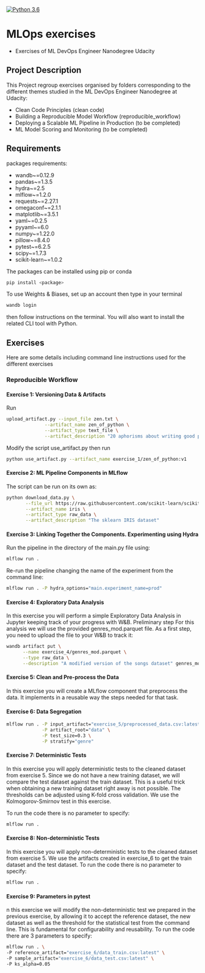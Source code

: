 [![Python 3.6](https://img.shields.io/badge/python-3.8-blue.svg)](https://www.python.org/downloads/release/python-360/)
# MLOps exercises

- Exercises of ML DevOps Engineer Nanodegree Udacity

## Project Description

This Project regroup exercises organised by folders corresponding to 
the different themes studied in the ML DevOps Engineer Nanodegree at 
Udacity:
  - Clean Code Principles (clean code)
  - Building a Reproducible Model Workflow (reproducible_workflow)
  - Deploying a Scalable ML Pipeline in Production (to be completed)
  - ML Model Scoring and Monitoring (to be completed)

## Requirements
packages requirements:

  - wandb~=0.12.9 
  - pandas~=1.3.5 
  - hydra~=2.5 
  - mlflow~=1.2.0 
  - requests~=2.27.1 
  - omegaconf~=2.1.1 
  - matplotlib~=3.5.1 
  - yaml~=0.2.5 
  - pyyaml~=6.0 
  - numpy~=1.22.0 
  - pillow~=8.4.0
  - pytest~=6.2.5 
  - scipy~=1.7.3 
  - scikit-learn~=1.0.2

The packages can be installed using pip or conda
```bash
pip install <package>
```
To use Weights & Biases, set up an account then type in your terminal
```bash
wandb login
```
then follow instructions on the terminal. You will also want to install the related 
CLI tool with Python.


## Exercises
Here are some details including command line instructions used for the different exercises
### Reproducible Workflow

#### Exercise 1: Versioning Data & Artifacts
Run 
```bash
upload_artifact.py --input_file zen.txt \
              --artifact_name zen_of_python \
              --artifact_type text_file \
              --artifact_description "20 aphorisms about writing good python code"
```
Modify the script use_artifact.py then run
```bash
python use_artifact.py --artifact_name exercise_1/zen_of_python:v1
```
#### Exercise 2: ML Pipeline Components in MLflow
The script can be run on its own as:
```bash
python download_data.py \
       --file_url https://raw.githubusercontent.com/scikit-learn/scikit-learn/4dfdfb4e1bb3719628753a4ece995a1b2fa5312a/sklearn/datasets/data/iris.csv \
       --artifact_name iris \
       --artifact_type raw_data \
       --artifact_description "The sklearn IRIS dataset"
```
#### Exercise 3: Linking Together the Components. Experimenting using Hydra
Run the pipeline in the directory of the main.py file using:
```bash
mlflow run .
```
Re-run the pipeline changing the name of the experiment from the command line:
```bash
mlflow run . -P hydra_options="main.experiment_name=prod"
```

#### Exercise 4: Exploratory Data Analysis
In this exercise you will perform a simple Exploratory Data Analysis in Jupyter keeping track of 
your progress with W&B.
Preliminary step
For this analysis we will use the provided genres_mod.parquet file. As a first step, you need to upload the file to
your W&B to track it:
```bash
wandb artifact put \
      --name exercise_4/genres_mod.parquet \
      --type raw_data \
      --description "A modified version of the songs dataset" genres_mod.parquet
```

#### Exercise 5: Clean and Pre-process the Data
In this exercise you will create a MLflow component that preprocess the data. It implements in a 
reusable way the steps needed for that task.
#### Exercise 6: Data Segregation
```bash
mlflow run . -P input_artifact="exercise_5/preprocessed_data.csv:latest" \
             -P artifact_root="data" \
             -P test_size=0.3 \
             -P stratify="genre"
```
#### Exercise 7: Deterministic Tests
In this exercise you will apply deterministic tests to the cleaned dataset from exercise 5.
Since we do not have a new training dataset, we will compare the test dataset against the train dataset. 
This is a useful trick when obtaining a new training dataset right away is not possible. 
The thresholds can be adjusted using K-fold cross validation.
We use the Kolmogorov-Smirnov test in this exercise.

To run the code there is no parameter to specify:
```bash
mlflow run . 
```

#### Exercise 8: Non-deterministic Tests
In this exercise you will apply non-deterministic tests to the cleaned dataset from exercise 5. We use the artifacts 
created in exercise_6 to get the train dataset and the test dataset.
To run the code there is no parameter to specify:
```bash
mlflow run . 
```

#### Exercise 9: Parameters in pytest
n this exercise we will modify the non-deterministic test we prepared in the previous exercise, by allowing it to 
accept the reference dataset, the new dataset as well as the threshold for the statistical test from the command line. 
This is fundamental for configurability and reusability.
To run the code there are 3 parameters to specify:
```bash
mlflow run . \
-P reference_artifact="exercise_6/data_train.csv:latest" \
-P sample_artifact="exercise_6/data_test.csv:latest" \
-P ks_alpha=0.05
```